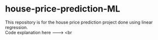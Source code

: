 # house-price-prediction-ML
This repository is for the house price prediction project done using linear regression. <br>
Code explanation here ---> <br